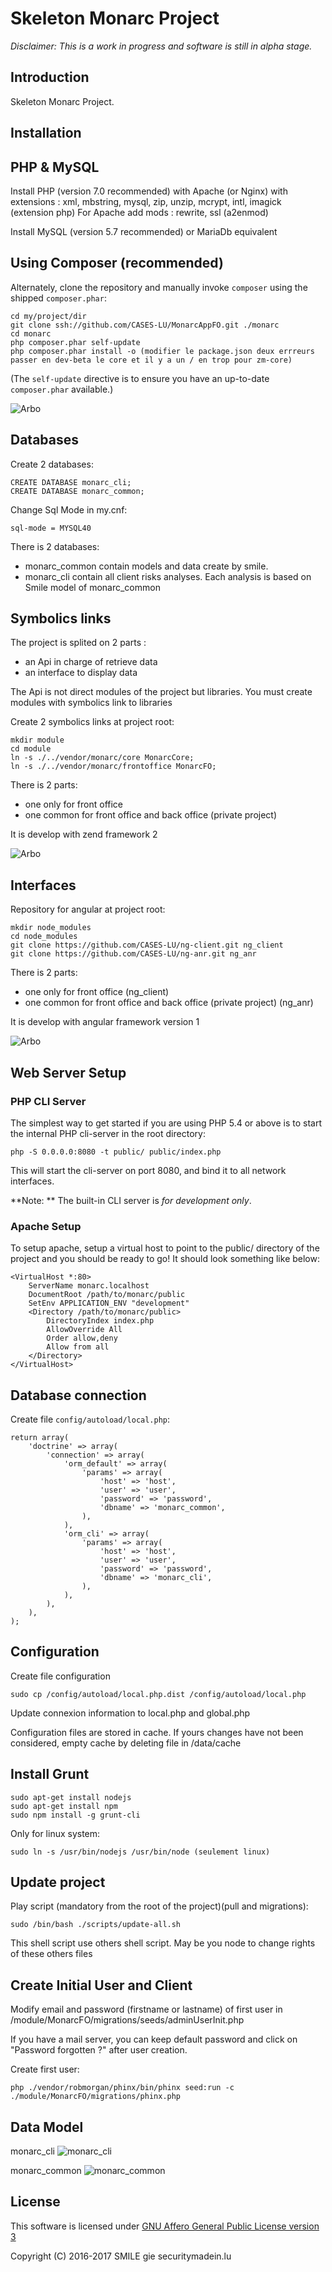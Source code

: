 Skeleton Monarc Project
=======================

*Disclaimer: This is a work in progress and software is still in alpha stage.*

Introduction
------------
Skeleton Monarc Project.

Installation
------------

PHP & MySQL
-----------
Install PHP (version 7.0 recommended) with Apache (or Nginx) with extensions : xml, mbstring, mysql, zip, unzip, mcrypt, intl, imagick (extension php)
For Apache add mods : rewrite, ssl (a2enmod)
  
Install MySQL (version 5.7 recommended) or MariaDb equivalent
       
       
Using Composer (recommended)
----------------------------

Alternately, clone the repository and manually invoke `composer` using the shipped
`composer.phar`:

    cd my/project/dir
    git clone ssh://github.com/CASES-LU/MonarcAppFO.git ./monarc   
    cd monarc
    php composer.phar self-update
    php composer.phar install -o (modifier le package.json deux errreurs passer en dev-beta le core et il y a un / en trop pour zm-core)

(The `self-update` directive is to ensure you have an up-to-date `composer.phar`
available.)

![Arbo](public/img/arbo1.png "Arbo")

Databases
---------
Create 2 databases: 

    CREATE DATABASE monarc_cli;
    CREATE DATABASE monarc_common;
    
Change Sql Mode in my.cnf:

    sql-mode = MYSQL40
    
There is 2 databases: 
* monarc_common contain models and data create by smile.
* monarc_cli contain all client risks analyses. Each analysis is based on Smile model of monarc_common

Symbolics links
---------------

The project is splited on 2 parts :
* an Api in charge of retrieve data
* an interface to display data

The Api is not direct modules of the project but libraries.
You must create modules with symbolics link to libraries

Create 2 symbolics links at project root: 

    mkdir module
    cd module
    ln -s ./../vendor/monarc/core MonarcCore;
    ln -s ./../vendor/monarc/frontoffice MonarcFO;
    
There is 2 parts:
* one only for front office
* one common for front office and back office (private project)

It is develop with zend framework 2
    
![Arbo](public/img/arbo2.png "Arbo")
    
Interfaces
----------
Repository for angular  at project root:

    mkdir node_modules
    cd node_modules
    git clone https://github.com/CASES-LU/ng-client.git ng_client
    git clone https://github.com/CASES-LU/ng-anr.git ng_anr    
 
There is 2 parts:
* one only for front office (ng_client)
* one common for front office and back office (private project) (ng_anr)

It is develop with angular framework version 1
  
![Arbo](public/img/arbo3.png "Arbo") 
       
Web Server Setup
----------------

### PHP CLI Server

The simplest way to get started if you are using PHP 5.4 or above is to start the internal PHP cli-server in the root directory:

    php -S 0.0.0.0:8080 -t public/ public/index.php

This will start the cli-server on port 8080, and bind it to all network
interfaces.

**Note: ** The built-in CLI server is *for development only*.

### Apache Setup

To setup apache, setup a virtual host to point to the public/ directory of the
project and you should be ready to go! It should look something like below:

    <VirtualHost *:80>
        ServerName monarc.localhost
        DocumentRoot /path/to/monarc/public
        SetEnv APPLICATION_ENV "development"
        <Directory /path/to/monarc/public>
            DirectoryIndex index.php
            AllowOverride All
            Order allow,deny
            Allow from all
        </Directory>
    </VirtualHost>


Database connection
-------------------

Create file `config/autoload/local.php`:

    return array(
        'doctrine' => array(
            'connection' => array(
                'orm_default' => array(
                    'params' => array(
                        'host' => 'host',
                        'user' => 'user',
                        'password' => 'password',
                        'dbname' => 'monarc_common',
                    ),
                ),
                'orm_cli' => array(
                    'params' => array(
                        'host' => 'host',
                        'user' => 'user',
                        'password' => 'password',
                        'dbname' => 'monarc_cli',
                    ),
                ),
            ),
        ),
    );
    
    
Configuration
-------------

Create file configuration

    sudo cp /config/autoload/local.php.dist /config/autoload/local.php
    
Update connexion information to local.php and global.php 
   
Configuration files are stored in cache. 
If yours changes have not been considered, empty cache by deleting file in /data/cache

Install Grunt
-------------

    sudo apt-get install nodejs
    sudo apt-get install npm
    sudo npm install -g grunt-cli
    
Only for linux system:
    
    sudo ln -s /usr/bin/nodejs /usr/bin/node (seulement linux)

Update project
--------------
Play script (mandatory from the root of the project)(pull and migrations): 

    sudo /bin/bash ./scripts/update-all.sh
    
This shell script use others shell script. May be you node to change rights of these others files

Create Initial User and Client
------------------------------

Modify email and password (firstname or lastname) of first user in /module/MonarcFO/migrations/seeds/adminUserInit.php 

If you have a mail server, you can keep default password and click on "Password forgotten ?" after user creation.

Create first user:

    php ./vendor/robmorgan/phinx/bin/phinx seed:run -c ./module/MonarcFO/migrations/phinx.php
    
Data Model
----------

monarc_cli
![monarc_cli](public/img/model-cli.png "monarc_cli")


monarc_common
![monarc_common](public/img/model-common.png "monarc_common")

License
-------

This software is licensed under [GNU Affero General Public License version 3](http://www.gnu.org/licenses/agpl-3.0.html)

Copyright (C) 2016-2017 SMILE gie securitymadein.lu


